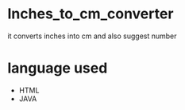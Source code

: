 # Inches_to_cm_converter
it converts inches into cm and also  suggest number 

# language used
-  HTML
-  JAVA
